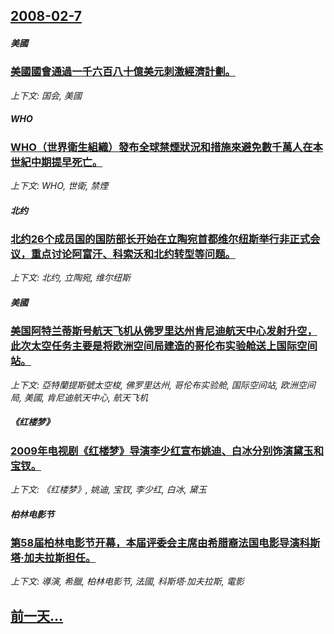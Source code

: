 ## [2008-02-7](/news/2008/02/7/index.md)

##### 美國
### [美國國會通過一千六百八十億美元刺激經濟計劃。](/news/2008/02/7/美國國會通過一千六百八十億美元刺激經濟計劃.md)
_上下文: 国会, 美國_

##### WHO
### [WHO（世界衛生組織）發布全球禁煙狀況和措施來避免數千萬人在本世紀中期提早死亡。](/news/2008/02/7/WHO-世界衛生組織-發布全球禁煙狀況和措施來避免數千萬人在本世紀中期提早死亡.md)
_上下文: WHO, 世衛, 禁煙_

##### 北约
### [北约26个成员国的国防部长开始在立陶宛首都维尔纽斯举行非正式会议，重点讨论阿富汗、科索沃和北约转型等问题。](/news/2008/02/7/北约26个成员国的国防部长开始在立陶宛首都维尔纽斯举行非正式会议-重点讨论阿富汗-科索沃和北约转型等问题.md)
_上下文: 北约, 立陶宛, 维尔纽斯_

##### 美國
### [美国阿特兰蒂斯号航天飞机从佛罗里达州肯尼迪航天中心发射升空，此次太空任务主要是将欧洲空间局建造的哥伦布实验舱送上国际空间站。](/news/2008/02/7/美国阿特兰蒂斯号航天飞机从佛罗里达州肯尼迪航天中心发射升空-此次太空任务主要是将欧洲空间局建造的哥伦布实验舱送上国际空间.md)
_上下文: 亞特蘭提斯號太空梭, 佛罗里达州, 哥伦布实验舱, 国际空间站, 欧洲空间局, 美國, 肯尼迪航天中心, 航天飞机_

##### 《红楼梦》
### [2009年电视剧《红楼梦》导演李少红宣布姚迪、白冰分别饰演黛玉和宝钗。](/news/2008/02/7/2009年电视剧-红楼梦-导演李少红宣布姚迪-白冰分别饰演黛玉和宝钗.md)
_上下文: 《红楼梦》, 姚迪, 宝钗, 李少红, 白冰, 黛玉_

##### 柏林电影节
### [第58届柏林电影节开幕，本届评委会主席由希腊裔法国电影导演科斯塔·加夫拉斯担任。](/news/2008/02/7/第58届柏林电影节开幕-本届评委会主席由希腊裔法国电影导演科斯塔-加夫拉斯担任.md)
_上下文: 導演, 希臘, 柏林电影节, 法國, 科斯塔·加夫拉斯, 電影_

## [前一天...](/news/2008/02/6/index.md)

